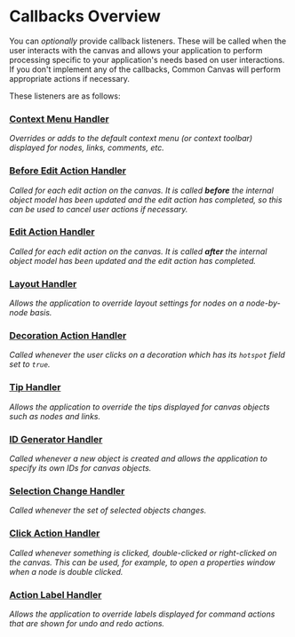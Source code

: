 # Callbacks Overview

You can *optionally* provide callback listeners.  These will be called when the user interacts with the canvas and allows
your application to perform processing specific to your application's needs based on user interactions. If you don't implement any of the callbacks, Common Canvas will perform appropriate actions if necessary.

These listeners are as follows:

### [Context Menu Handler](03.03.01-context-menu-handler.md)
_Overrides or adds to the default context menu (or context toolbar) displayed for nodes, links, comments, etc._

### [Before Edit Action Handler](03.03.02-before-edit-action-handler.md)
_Called for each edit action on the canvas. It is called **before** the internal object model has been updated and the edit action has completed, so this can be used to cancel user actions if necessary._

### [Edit Action Handler](03.03.03-edit-action-handler.md)
_Called for each edit action on the canvas. It is called **after** the internal object model has been updated and the edit action has completed._

### [Layout Handler](03.03.04-layout-handler.md)
_Allows the application to override layout settings for nodes on a node-by-node basis._

### [Decoration Action Handler](03.03.05-decoration-action-handler.md)
_Called whenever the user clicks on a decoration which has its `hotspot` field set to `true`._

### [Tip Handler](03.03.06-tip-handler.md)
_Allows the application to override the tips displayed for canvas objects such as nodes and links._

### [ID Generator Handler](03.03.07-id-generator-handler.md)
_Called whenever a new object is created and allows the application to specify its own IDs for canvas objects._

### [Selection Change Handler](03.03.08-selection-change-handler.md)
_Called whenever the set of selected objects changes._

### [Click Action Handler](03.03.09-click-action-handler.md)
_Called whenever something is clicked, double-clicked or right-clicked on the canvas. This can be used, for example,
to open a properties window when a node is double clicked._

### [Action Label Handler](03.03.10-action-label-handler.md)
_Allows the application to override labels displayed for command actions that are shown for undo and redo actions._

